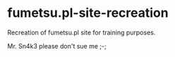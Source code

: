 # fumetsu.pl-site-recreation
Recreation of fumetsu.pl site for training purposes.

Mr. Sn4k3 please don't sue me ;-;